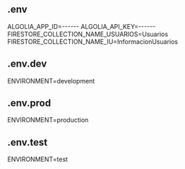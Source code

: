 .env
------------------------------------------
ALGOLIA_APP_ID=------
ALGOLIA_API_KEY=------
FIRESTORE_COLLECTION_NAME_USUARIOS=Usuarios
FIRESTORE_COLLECTION_NAME_IU=InformacionUsuarios


.env.dev
------------------------------------------
ENVIRONMENT=development


.env.prod
------------------------------------------
ENVIRONMENT=production


.env.test
------------------------------------------
ENVIRONMENT=test